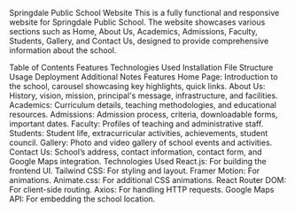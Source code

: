 Springdale Public School Website
This is a fully functional and responsive website for Springdale Public School. The website showcases various sections such as Home, About Us, Academics, Admissions, Faculty, Students, Gallery, and Contact Us, designed to provide comprehensive information about the school.

Table of Contents
Features
Technologies Used
Installation
File Structure
Usage
Deployment
Additional Notes
Features
Home Page: Introduction to the school, carousel showcasing key highlights, quick links.
About Us: History, vision, mission, principal's message, infrastructure, and facilities.
Academics: Curriculum details, teaching methodologies, and educational resources.
Admissions: Admission process, criteria, downloadable forms, important dates.
Faculty: Profiles of teaching and administrative staff.
Students: Student life, extracurricular activities, achievements, student council.
Gallery: Photo and video gallery of school events and activities.
Contact Us: School’s address, contact information, contact form, and Google Maps integration.
Technologies Used
React.js: For building the frontend UI.
Tailwind CSS: For styling and layout.
Framer Motion: For animations.
Animate.css: For additional CSS animations.
React Router DOM: For client-side routing.
Axios: For handling HTTP requests.
Google Maps API: For embedding the school location.
